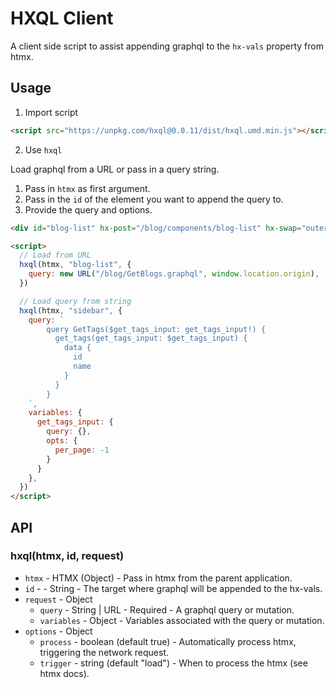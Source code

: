 # HXQL Client

A client side script to assist appending graphql to the `hx-vals` property from htmx.

## Usage

1. Import script

```html
<script src="https://unpkg.com/hxql@0.0.11/dist/hxql.umd.min.js"></script>
```

2. Use `hxql`

Load graphql from a URL or pass in a query string.

1. Pass in `htmx` as first argument.
2. Pass in the `id` of the element you want to append the query to.
3. Provide the query and options.

```html
<div id="blog-list" hx-post="/blog/components/blog-list" hx-swap="outerHTML transition:true">

<script>
  // Load from URL
  hxql(htmx, "blog-list", {
    query: new URL("/blog/GetBlogs.graphql", window.location.origin),
  })

  // Load query from string
  hxql(htmx, "sidebar", {
    query: `
        query GetTags($get_tags_input: get_tags_input!) {
          get_tags(get_tags_input: $get_tags_input) {
            data {
              id
              name
            }
          }
        }
    `,
    variables: {
      get_tags_input: {
        query: {},
        opts: {
          per_page: -1
        }
      }
    },
  })
</script>
```

## API

### hxql(htmx, id, request)

- `htmx` - HTMX (Object) - Pass in htmx from the parent application.
- `id` - - String - The target where graphql will be appended to the hx-vals.
- `request` - Object
    - `query` - String | URL - Required - A graphql query or mutation.
    - `variables` - Object - Variables associated with the query or mutation.
- `options` - Object
    - `process` - boolean (default true) - Automatically process htmx, triggering the network request.
    - `trigger` - string (default "load") - When to process the htmx (see htmx docs).
